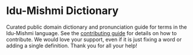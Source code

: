 
# Idu-Mishmi Dictionary

Curated public domain dictionary and pronunciation guide for terms in the Idu-Mishmi language. See the [contributing guide](https://github.com/drumworkteam/term/blob/make/.github/contributing.md) for details on how to contribute. We would love your support, even if it is just fixing a word or adding a single definition. Thank you for all your help!